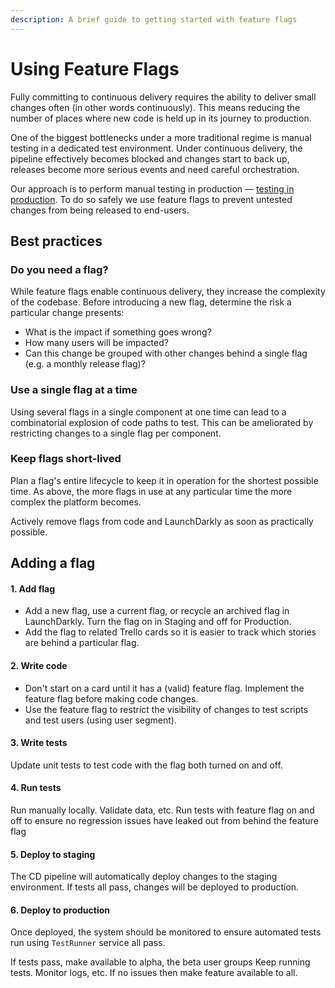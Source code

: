 ```yaml
---
description: A brief guide to getting started with feature flags
---
```


# Using Feature Flags

Fully committing to continuous delivery requires the ability to deliver small changes often \(in other words continuously\). This means reducing the number of places where new code is held up in its journey to production.

One of the biggest bottlenecks under a more traditional regime is manual testing in a dedicated test environment. Under continuous delivery, the pipeline effectively becomes blocked and changes start to back up, releases become more serious events and need careful orchestration.

Our approach is to perform manual testing in production — [testing in production](../practices/feature-flagging.md). To do so safely we use feature flags to prevent untested changes from being released to end-users.

## Best practices

### Do you need a flag?

While feature flags enable continuous delivery, they increase the complexity of the codebase. Before introducing a new flag, determine the risk a particular change presents:

* What is the impact if something goes wrong?
* How many users will be impacted?
* Can this change be grouped with other changes behind a single flag \(e.g. a monthly release flag\)?

### Use a single flag at a time

Using several flags in a single component at one time can lead to a combinatorial explosion of code paths to test. This can be ameliorated by restricting changes to a single flag per component.

### Keep flags short-lived

Plan a flag's entire lifecycle to keep it in operation for the shortest possible time. As above, the more flags in use at any particular time the more complex the platform becomes.

Actively remove flags from code and LaunchDarkly as soon as practically possible.

## Adding a flag

#### 1. Add flag

* Add a new flag, use a current flag, or recycle an archived flag in LaunchDarkly. Turn the flag on in Staging and off for Production.
* Add the flag to related Trello cards so it is easier to track which stories are behind a particular flag.

#### 2. Write code

* Don't start on a card until it has a \(valid\) feature flag. Implement the feature flag before making code changes.
* Use the feature flag to restrict the visibility of changes to test scripts and test users \(using user segment\).

#### 3. Write tests

Update unit tests to test code with the flag both turned on and off. 

#### 4. Run tests

Run manually locally. Validate data, etc. Run tests with feature flag on and off to ensure no regression issues have leaked out from behind the feature flag

#### 5. Deploy to staging

The CD pipeline will automatically deploy changes to the staging environment. If tests all pass, changes will be deployed to production.

#### 6. Deploy to production

Once deployed, the system should be monitored to ensure automated tests run using `TestRunner` service all pass.

If tests pass, make available to alpha, the beta user groups Keep running tests. Monitor logs, etc. If no issues then make feature available to all.



